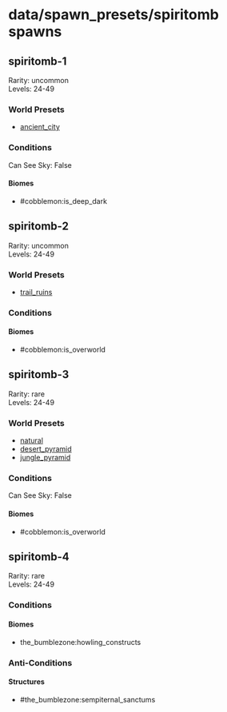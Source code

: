 # data/spawn_presets/spiritomb spawns  
  
## spiritomb-1  
Rarity: uncommon  
Levels: 24-49  
  
### World Presets  
* [ancient_city](/data/spawn_data/ancient_city.md)  
  
### Conditions  
Can See Sky: False  
  
#### Biomes  
  * #cobblemon:is_deep_dark
  
  
## spiritomb-2  
Rarity: uncommon  
Levels: 24-49  
  
### World Presets  
* [trail_ruins](/data/spawn_data/trail_ruins.md)  
  
### Conditions  
  
#### Biomes  
  * #cobblemon:is_overworld
  
  
## spiritomb-3  
Rarity: rare  
Levels: 24-49  
  
### World Presets  
* [natural](/data/spawn_data/natural.md)  
* [desert_pyramid](/data/spawn_data/desert_pyramid.md)  
* [jungle_pyramid](/data/spawn_data/jungle_pyramid.md)  
  
### Conditions  
Can See Sky: False  
  
#### Biomes  
  * #cobblemon:is_overworld
  
  
## spiritomb-4  
Rarity: rare  
Levels: 24-49  
  
### Conditions  
  
#### Biomes  
  * the_bumblezone:howling_constructs
  
  
### Anti-Conditions  
  
#### Structures  
  * #the_bumblezone:sempiternal_sanctums
  
